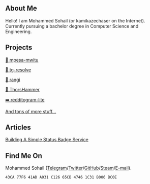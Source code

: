## About Me

Hello! I am Mohammed Sohail (or kamikazechaser on the Internet). Currently pursuing a bachelor degree in Computer Science and Engineering.

## Projects

[📲 mpesa-mwitu](https://github.com/kamikazechaser/mpesa-mwitu)

[👤 tg-resolve](https://github.com/kamikazechaser/tg-resolve)

[🎨 rangi](https://github.com/kamikazechaser/rangi)

[🔨 ThorsHammer](https://github.com/kamikazechaser/ThorsHammer)

[➡️ redditogram-lite](https://github.com/kamikazechaser/redditogram-lite)

[And tons of more stuff...](https://github.com/kamikazechaser?tab=repositories)


## Articles

[Building A Simple Status Badge Service](https://medium.com/@sohailsameja/building-a-simple-status-badge-service-f222ece09c23#.xpoyqtdwz)

## Find Me On

Mohammed Sohail ([Telegram](https://telegram.me/kamikazechaser)/[Twitter](http://twitter.com/sohailsameja)/[GitHub](https://github.com/kamikazechaser)/[Steam](https://steamcommunity.com/id/kamikazechaser)/[E-mail](mailto:sohailsameja@gmail.com)).


```
43CA 77F6 41AD A031 C126 65CB 4746 1C31 B006 BC0E
```